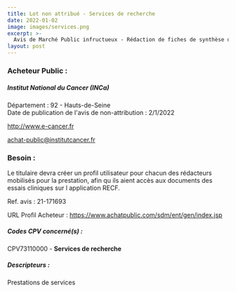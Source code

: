 ```yaml
---
title: Lot non attribué - Services de recherche
date: 2022-01-02
image: images/services.png
excerpt: >-
  Avis de Marché Public infructueux - Rédaction de fiches de synthèse d'essais cliniques pour publication sur le Registre des essais cliniques en cancérologie
layout: post
---
```


### Acheteur Public :
##### Institut National du Cancer (INCa)
Département : 92 - Hauts-de-Seine<br/>
Date de publication de l'avis de non-attribution : 2/1/2022


http://www.e-cancer.fr

achat-public@institutcancer.fr


### Besoin :

Le titulaire devra créer un profil utilisateur pour chacun des rédacteurs mobilisés pour la prestation, afin qu ils aient accès aux documents des essais cliniques sur l application RECF.

Ref. avis : 21-171693

URL Profil Acheteur : https://www.achatpublic.com/sdm/ent/gen/index.jsp

##### Codes CPV concerné(s) :
CPV73110000 - **Services de recherche** <br/>

##### Descripteurs :
Prestations de services <br/>
